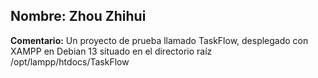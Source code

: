 **Nombre:** Zhou Zhihui
---
**Comentario:** Un proyecto de prueba llamado TaskFlow, desplegado con XAMPP en Debian 13 situado en el directorio raíz /opt/lampp/htdocs/TaskFlow
